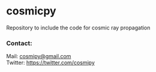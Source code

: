 # cosmicpy
Repository to include the code for cosmic ray propagation

### Contact:
Mail: cosmipy@gmail.com \
Twitter: https://twitter.com/cosmipy
